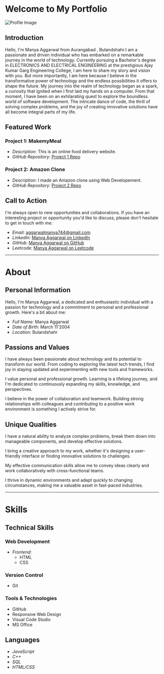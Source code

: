 # Welcome to My Portfolio


![Profile Image](https://media.licdn.com/dms/image/D4D03AQGgYBsgMbqH4Q/profile-displayphoto-shrink_400_400/0/1688236771850?e=1701302400&v=beta&t=sTUxdLu78QBHfXO15pfmGlvD5mGhEiHaaPsW-AEDD84)

## Introduction

Hello, I'm Manya Aggarwal from Aurangabad , Bulandshahr.I am a passionate and driven individual who has embarked on a remarkable journey in the world of technology. 
Currently pursuing a Bachelor's degree in ELECTRONICS AND ELECTRICAL ENGINEERING at the prestigious Ajay Kumar Garg Engineering College, I am here to share my
story and vision with you. But more importantly, I am here because I believe in the transformative power of technology and the endless possibilities it offers
to shape the future.
My journey into the realm of technology began as a spark, a curiosity that ignited when I first laid my hands on a computer. From that moment, I have been on an
exhilarating quest to explore the boundless world of software development. The intricate dance of code, the thrill of solving complex problems, and the joy of
creating innovative solutions have all become integral parts of my life.

## Featured Work

### Project 1: MakemyMeal


- *Description:* This is an online food delivery website.
- *GitHub Repository:* [Project 1 Repo](https://github.com/Manya1101/MakemyMeal)

### Project 2: Amazon Clone

- *Description:* I made an Amazon clone using Web Developement.
- *GitHub Repository:* [Project 2 Repo](https://github.com/Manya1101/Amazon-clone)

## Call to Action

I'm always open to new opportunities and collaborations. If you have an interesting project or opportunity you'd like to discuss, please don't hesitate to get in touch with me:

- *Email:* aggarwalmanya744@gmail.com
- *LinkedIn:* [Manya Aggarwal on LinkedIn](https://www.linkedin.com/in/manya-aggarwal-961980249/)
- *GitHub:* [Manya Aggarwal on GitHub](https://github.com/Manya1101)
-  *Leetcode:* [Manya Aggarwal on Leetcode](https://leetcode.com/Manyaaa123/)



---------------------------------------

# About


## Personal Information

Hello, I'm Manya Aggarwal, a dedicated and enthusiastic individual with a passion for technology and a commitment to personal and professional growth. Here's a bit about me:

- *Full Name:* Manya Aggarwal
- *Date of Birth:* March 11'2004
- *Location:* Bulandshahr
## Passions and Values


I have always been passionate about technology and its potential to transform our world. From coding to exploring the latest tech trends, I find joy in staying updated and experimenting with new tools and frameworks.


I value personal and professional growth. Learning is a lifelong journey, and I'm dedicated to continuously expanding my skills, knowledge, and perspectives.


I believe in the power of collaboration and teamwork. Building strong relationships with colleagues and contributing to a positive work environment is something I actively strive for.


## Unique Qualities


I have a natural ability to analyze complex problems, break them down into manageable components, and develop effective solutions.


I bring a creative approach to my work, whether it's designing a user-friendly interface or finding innovative solutions to challenges.


My effective communication skills allow me to convey ideas clearly and work collaboratively with cross-functional teams.


I thrive in dynamic environments and adapt quickly to changing circumstances, making me a valuable asset in fast-paced industries.



-------------------------------------------------

# Skills




## Technical Skills

### Web Development

- *Frontend:*
  - HTML
  - CSS
  
 

### Version Control

- Git

### Tools & Technologies

- GitHub
- Responsive Web Design
- Visual Code Studio
- MS Office



## Languages

- *JavaScript*
- *C++*
- *SQL*
- *HTML/CSS*